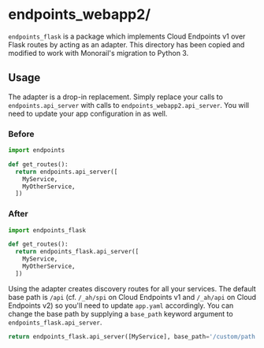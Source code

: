 # endpoints_webapp2/

`endpoints_flask` is a package which implements Cloud Endpoints v1 over
Flask routes by acting as an adapter. This directory has been copied and
modified to work with Monorail's migration to Python 3.

## Usage

The adapter is a drop-in replacement. Simply replace your calls to
`endpoints.api_server` with calls to `endpoints_webapp2.api_server`.
You will need to update your app configuration in as well.

### Before

```py
import endpoints

def get_routes():
  return endpoints.api_server([
    MyService,
    MyOtherService,
  ])
```

### After

```py
import endpoints_flask

def get_routes():
  return endpoints_flask.api_server([
    MyService,
    MyOtherService,
  ])
```

Using the adapter creates discovery routes for all your services. The default
base path is `/api` (cf. `/_ah/spi` on Cloud Endpoints v1 and `/_ah/api` on
Cloud Endpoints v2) so you'll need to update `app.yaml` accordingly. You can
change the base path by supplying a `base_path` keyword argument to
`endpoints_flask.api_server`.

```py
return endpoints_flask.api_server([MyService], base_path='/custom/path')
```
